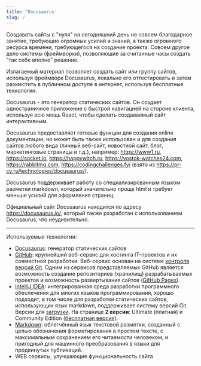 ```yaml
---
title: 'Docusaurus'
slug: /
---
```


Создавать сайты с "нуля" на сегодняшний день не совсем благодарное занятие, требующие огромных усилий и знаний, а также огромного ресурса времени, 
требующегося на создание проекта. Совсем другое дело системы (фреймворки), позволяющие за считанные часы создать "так себе вполне" решение. 

Излагаемый материал позволяет создать сайт или группу сайтов, используя фреймворк Docusaurus, 
локально его оттестировать и затем разместить в публичном доступе в интернет, используя бесплатные технологии.   

Docusaurus - это генератор статических сайтов. Он создает одностраничное приложение с быстрой навигацией на стороне клиента, 
используя всю мощь React, чтобы сделать создаваемый сайт интерактивным.

Docusaurus предоставляет готовые функции для создания online документации, но может быть также использован и для создания сайтов любого вида 
(личный веб-сайт, новостной сайт, блог, маркетинговые страницы и т.д.), например:
https://www1.ru, https://socket.io, https://happywitch.ru, https://vostok-watches24.com, https://rabbitmq.com, https://codingchallenges.fyi 
(взято из https://pr-cy.ru/technologies/docusaurus/).

Docusaurus поддерживает работу со специализированным языком разметки markdown, который значительно проще html и требует меньше усилий для оформления страниц. 

Официальный сайт Docusaurus находится по адресу https://docusaurus.io/, который также разработан с использованием Docusaurus, что неудивительно. 

---
Используемые технологии:
- [Docusaurus](https://docusaurus.io/): генератор статических сайтов 
- [GitHub](https://docs.github.com/ru/get-started/start-your-journey/about-github-and-git): крупнейший веб-сервис для хостинга IT-проектов и 
их совместной разработки. Веб-сервис основан на системе [контроля версий Git](https://git-scm.com/book/ru/v2/%D0%92%D0%B2%D0%B5%D0%B4%D0%B5%D0%BD%D0%B8%D0%B5-%D0%9E-%D1%81%D0%B8%D1%81%D1%82%D0%B5%D0%BC%D0%B5-%D0%BA%D0%BE%D0%BD%D1%82%D1%80%D0%BE%D0%BB%D1%8F-%D0%B2%D0%B5%D1%80%D1%81%D0%B8%D0%B9). 
Одним из сервисов представляемых GitHub является возможность создание репозиториев (хранилищ) разрабатываемых проектов и возможность развертывания сайтов 
([GitHub Pages](https://docs.github.com/ru/pages/getting-started-with-github-pages/about-github-pages)).
- [IntelliJ IDEA](https://www.jetbrains.com/idea/): интегрированная среда разработки программного обеспечения для многих языков программирования, хорошо подходит, 
в том числе для разработки статических сайтов, использующих язык markdown, поддерживает систему версий Git. Версии для [загрузки](https://www.jetbrains.com/idea/download/?section=windows). 
На странице **2 версии**: Ultimate (платная) и Community Edition (<u>бесплатная версия</u>).
- [Markdown](https://doka.guide/tools/markdown/): облегчённый язык текстовой разметки, созданный с целью обозначения форматирования в простом тексте, 
с максимальным сохранением его читаемости человеком, и пригодный для машинного преобразования в языки для продвинутых публикаций.
- WEB сервисы, улучшающие функциональность сайта